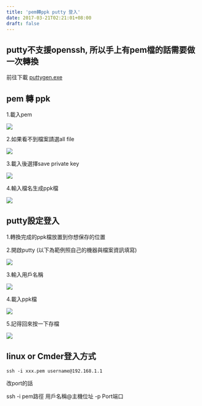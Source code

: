 ```yaml
---
title: 'pem轉ppk putty 登入'
date: 2017-03-21T02:21:01+08:00
draft: false
---
```

## putty不支援openssh, 所以手上有pem檔的話需要做一次轉換

前往下載
[puttygen.exe](http://www.chiark.greenend.org.uk/~sgtatham/putty/latest.html)

## pem 轉 ppk
1.載入pem
  
<img src="http://fblog.ooopiz.com/images/2017/m03-a01.jpg">
  
2.如果看不到檔案請選all file
  
<img src="http://fblog.ooopiz.com/images/2017/m03-a02.jpg">
  
3.載入後選擇save private key
  
<img src="http://fblog.ooopiz.com/images/2017/m03-a03.jpg">
  
4.輸入檔名生成ppk檔
  
<img src="http://fblog.ooopiz.com/images/2017/m03-a04.jpg">
  
## putty設定登入
  
1.轉換完成的ppk檔放置到你想保存的位置
  
2.開啟putty (以下為範例照自己的機器與檔案資訊填寫)
  
<img src="http://fblog.ooopiz.com/images/2017/m03-b01.jpg">
  
3.輸入用戶名稱
  
<img src="http://fblog.ooopiz.com/images/2017/m03-b02.jpg">
  
4.載入ppk檔
  
<img src="http://fblog.ooopiz.com/images/2017/m03-b03.jpg">
  
5.記得回來按一下存檔
  
<img src="http://fblog.ooopiz.com/images/2017/m03-b04.jpg">

## linux or Cmder登入方式
  
`ssh -i xxx.pem username@192.168.1.1`
  
改port的話
  
ssh -i pem路徑 用戶名稱@主機位址 -p Port端口
